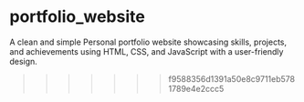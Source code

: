 # portfolio_website

A clean and simple Personal portfolio website showcasing skills, projects, and achievements using HTML, CSS, and JavaScript with a  user-friendly design.
>>>>>>> f9588356d1391a50e8c9711eb5781789e4e2ccc5
